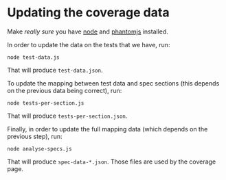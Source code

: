 # Updating the coverage data #

Make _really sure_ you have [node][1] and [phantomjs][2] installed.

In order to update the data on the tests that we have, run:

    node test-data.js

That will produce `test-data.json`.

To update the mapping between test data and spec sections (this depends on
the previous data being correct), run:

    node tests-per-section.js

That will produce `tests-per-section.json`.

Finally, in order to update the full mapping data (which depends on the previous
step), run:

    node analyse-specs.js

That will produce `spec-data-*.json`. Those files are used by the coverage page.

[1]: http://nodejs.org
[2]: http://phantomjs.org/
